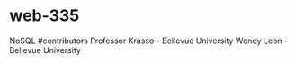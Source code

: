 # web-335
NoSQL
#contributors
Professor Krasso - Bellevue University
Wendy Leon - Bellevue University
